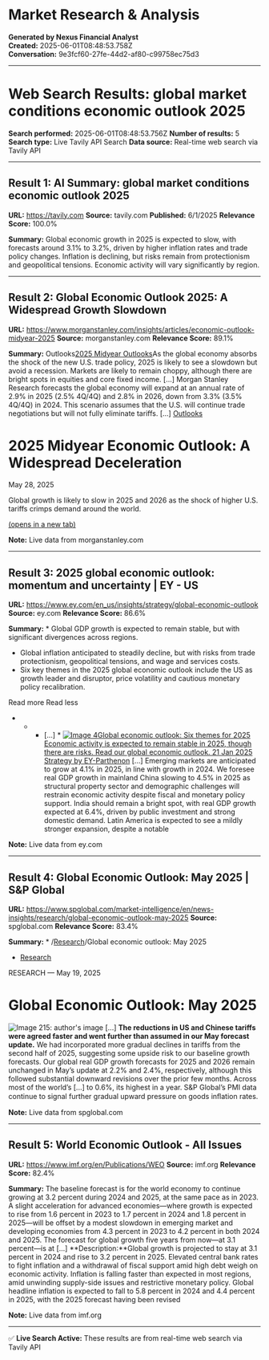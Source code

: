 # Market Research & Analysis

**Generated by Nexus Financial Analyst**  
**Created:** 2025-06-01T08:48:53.758Z  
**Conversation:** 9e3fcf60-27fe-44d2-af80-c99758ec75d3

---

# Web Search Results: global market conditions economic outlook 2025

**Search performed:** 2025-06-01T08:48:53.756Z
**Number of results:** 5
**Search type:** Live Tavily API Search
**Data source:** Real-time web search via Tavily API

---

## Result 1: AI Summary: global market conditions economic outlook 2025

**URL:** https://tavily.com
**Source:** tavily.com
**Published:** 6/1/2025
**Relevance Score:** 100.0%

**Summary:** Global economic growth in 2025 is expected to slow, with forecasts around 3.1% to 3.2%, driven by higher inflation rates and trade policy changes. Inflation is declining, but risks remain from protectionism and geopolitical tensions. Economic activity will vary significantly by region.


---

## Result 2: Global Economic Outlook 2025: A Widespread Growth Slowdown

**URL:** https://www.morganstanley.com/insights/articles/economic-outlook-midyear-2025
**Source:** morganstanley.com
**Relevance Score:** 89.1%

**Summary:** Outlooks[2025 Midyear Outlooks](https://www.morganstanley.com/Themes/outlooks)As the global economy absorbs the shock of the new U.S. trade policy, 2025 is likely to see a slowdown but avoid a recession. Markets are likely to remain choppy, although there are bright spots in equities and core fixed income. [...] Morgan Stanley Research forecasts the global economy will expand at an annual rate of 2.9% in 2025 (2.5% 4Q/4Q) and 2.8% in 2026, down from 3.3% (3.5% 4Q/4Q) in 2024. This scenario assumes that the U.S. will continue trade negotiations but will not fully eliminate tariffs. [...] [Outlooks](https://www.morganstanley.com/Themes/outlooks)

2025 Midyear Economic Outlook: A Widespread Deceleration
========================================================

May 28, 2025

Global growth is likely to slow in 2025 and 2026 as the shock of higher U.S. tariffs crimps demand around the world.

[(opens in a new tab)](https://twitter.com/share?url=https://www.morganstanley.com/insights/articles/economic-outlook-midyear-2025&text=A%20Widespread%20Economic%20Slowdown)

**Note:** Live data from morganstanley.com

---

## Result 3: 2025 global economic outlook: momentum and uncertainty | EY - US

**URL:** https://www.ey.com/en_us/insights/strategy/global-economic-outlook
**Source:** ey.com
**Relevance Score:** 86.6%

**Summary:** *   Global GDP growth is expected to remain stable, but with significant divergences across regions.
*   Global inflation anticipated to steadily decline, but with risks from trade protectionism, geopolitical tensions, and wage and services costs.
*   Six key themes in the 2025 global economic outlook include the US as growth leader and disruptor, price volatility and cautious monetary policy recalibration.

 Read more  Read less 

* * * [...] *   [![Image 4](https://www.ey.com/content/dam/ey-unified-site/ey-com/en-us/insights/strategy/images/ey-lighthouse-stands-on-rocks-at-sunset.jpg)Global economic outlook: Six themes for 2025 Economic activity is expected to remain stable in 2025, though there are risks. Read our global economic outlook. 21 Jan 2025 Strategy by EY-Parthenon](https://www.ey.com/en_us/insights/strategy/global-economic-outlook) [...] Emerging markets are anticipated to grow at 4.1% in 2025, in line with growth in 2024. We foresee real GDP growth in mainland China slowing to 4.5% in 2025 as structural property sector and demographic challenges will restrain economic activity despite fiscal and monetary policy support. India should remain a bright spot, with real GDP growth expected at 6.4%, driven by public investment and strong domestic demand. Latin America is expected to see a mildly stronger expansion, despite a notable

**Note:** Live data from ey.com

---

## Result 4: Global Economic Outlook: May 2025 | S&P Global

**URL:** https://www.spglobal.com/market-intelligence/en/news-insights/research/global-economic-outlook-may-2025
**Source:** spglobal.com
**Relevance Score:** 83.4%

**Summary:** *   /[Research](https://www.spglobal.com/market-intelligence/en/news-insights/research)/Global economic outlook: May 2025

*   [Research](https://www.spglobal.com/market-intelligence/en/news-insights/research)

RESEARCH — May 19, 2025

Global Economic Outlook: May 2025
=================================

![Image 215: author's image](https://www.spglobal.com/content/dam/spglobal/global-assets/en/images/general/ken.png) [...] **The reductions in US and Chinese tariffs were agreed faster and went further than assumed in our May forecast update.** We had incorporated more gradual declines in tariffs from the second half of 2025, suggesting some upside risk to our baseline growth forecasts. Our global real GDP growth forecasts for 2025 and 2026 remain unchanged in May’s update at 2.2% and 2.4%, respectively, although this followed substantial downward revisions over the prior few months. Across most of the world’s [...] to 0.6%, its highest in a year. S&P Global’s PMI data continue to signal further gradual upward pressure on goods inﬂation rates.

**Note:** Live data from spglobal.com

---

## Result 5: World Economic Outlook - All Issues

**URL:** https://www.imf.org/en/Publications/WEO
**Source:** imf.org
**Relevance Score:** 82.4%

**Summary:** The baseline forecast is for the world economy to continue growing at 3.2 percent during 2024 and 2025, at the same pace as in 2023. A slight acceleration for advanced economies—where growth is expected to rise from 1.6 percent in 2023 to 1.7 percent in 2024 and 1.8 percent in 2025—will be offset by a modest slowdown in emerging market and developing economies from 4.3 percent in 2023 to 4.2 percent in both 2024 and 2025. The forecast for global growth five years from now—at 3.1 percent—is at [...] **Description:**Global growth is projected to stay at 3.1 percent in 2024 and rise to 3.2 percent in 2025. Elevated central bank rates to fight inflation and a withdrawal of fiscal support amid high debt weigh on economic activity. Inflation is falling faster than expected in most regions, amid unwinding supply-side issues and restrictive monetary policy. Global headline inflation is expected to fall to 5.8 percent in 2024 and 4.4 percent in 2025, with the 2025 forecast having been revised

**Note:** Live data from imf.org

---


✅ **Live Search Active:** These results are from real-time web search via Tavily API
